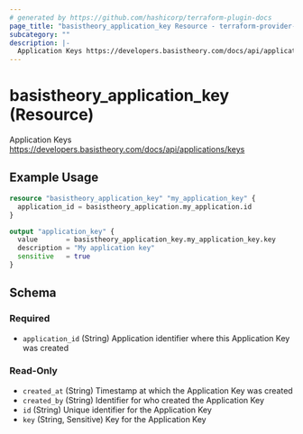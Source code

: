 ```yaml
---
# generated by https://github.com/hashicorp/terraform-plugin-docs
page_title: "basistheory_application_key Resource - terraform-provider-basistheory"
subcategory: ""
description: |-
  Application Keys https://developers.basistheory.com/docs/api/applications/keys
---
```


# basistheory_application_key (Resource)

Application Keys https://developers.basistheory.com/docs/api/applications/keys

## Example Usage

```terraform
resource "basistheory_application_key" "my_application_key" {
  application_id = basistheory_application.my_application.id
}

output "application_key" {
  value       = basistheory_application_key.my_application_key.key
  description = "My application key"
  sensitive   = true
}
```

<!-- schema generated by tfplugindocs -->
## Schema

### Required

- `application_id` (String) Application identifier where this Application Key was created

### Read-Only

- `created_at` (String) Timestamp at which the Application Key was created
- `created_by` (String) Identifier for who created the Application Key
- `id` (String) Unique identifier for the Application Key
- `key` (String, Sensitive) Key for the Application Key


